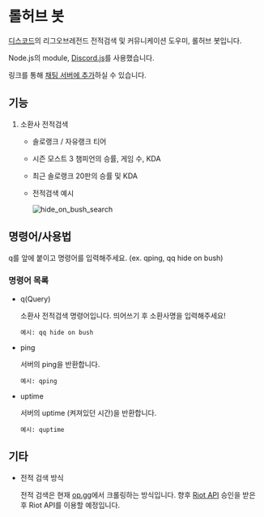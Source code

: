 # 롤허브 봇

[디스코드](https://discord.com/)의 리그오브레전드 전적검색 및 커뮤니케이션 도우미, 롤허브 봇입니다.

Node.js의 module, [Discord.js](https://discord.js.org/)를 사용했습니다.

링크를 통해 [채팅 서버에 추가](https://bit.ly/34kQbnw)하실 수 있습니다.

## 기능

1. 소환사 전적검색

   - 솔로랭크 / 자유랭크 티어
   - 시즌 모스트 3 챔피언의 승률, 게임 수, KDA
   - 최근 솔로랭크 20판의 승률 및 KDA
   - 전적검색 예시

     ![hide_on_bush_search](/image/example/hide_on_bush.PNG)

## 명령어/사용법

q를 앞에 붙이고 명령어를 입력해주세요. (ex. qping, qq hide on bush)

### 명령어 목록

- q(Query)

  소환사 전적검색 명령어입니다. 띄어쓰기 후 소환사명을 입력해주세요!

  ```
  예시: qq hide on bush
  ```

- ping

  서버의 ping을 반환합니다.

  ```
  예시: qping
  ```

- uptime

  서버의 uptime (켜져있던 시간)을 반환합니다.

  ```
  예시: quptime
  ```

## 기타

- 전적 검색 방식

  전적 검색은 현재 [op.gg](https://www.op.gg/)에서 크롤링하는 방식입니다. 향후 [Riot API](https://developer.riotgames.com/) 승인을 받은 후 Riot API를 이용할 예정입니다.
